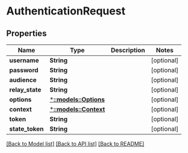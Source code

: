 # AuthenticationRequest

## Properties
Name | Type | Description | Notes
------------ | ------------- | ------------- | -------------
**username** | **String** |  | [optional] 
**password** | **String** |  | [optional] 
**audience** | **String** |  | [optional] 
**relay_state** | **String** |  | [optional] 
**options** | [***::models::Options**](Options.md) |  | [optional] 
**context** | [***::models::Context**](Context.md) |  | [optional] 
**token** | **String** |  | [optional] 
**state_token** | **String** |  | [optional] 

[[Back to Model list]](../README.md#documentation-for-models) [[Back to API list]](../README.md#documentation-for-api-endpoints) [[Back to README]](../README.md)


